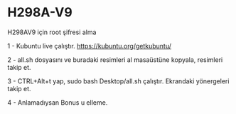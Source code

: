# H298A-V9
H298AV9 için root şifresi alma

1 - Kubuntu live çalıştır. https://kubuntu.org/getkubuntu/

2 - all.sh dosyasını ve buradaki resimleri al masaüstüne kopyala, resimleri takip et.

3 - CTRL+Alt+t yap, sudo bash Desktop/all.sh çalıştır. Ekrandaki yönergeleri takip et.

4 - Anlamadıysan Bonus u elleme.
